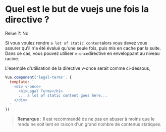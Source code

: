 # Quel est le but de vuejs une fois la directive ?

Relue ?: No

Si vous voulez rendre `a lot of static content`alors
 vous devez vous assurer qu'il n'a été évalué qu'une seule fois, puis 
mis en cache par la suite.  Dans ce cas, vous pouvez utiliser `v-once`directive en enveloppant au niveau racine.

L'exemple d'utilisation de la directive v-once serait comme ci-dessous,

```jsx
Vue.component('legal-terms', {
  template: `
    <div v-once>
      <h1>Legal Terms</h1>
      ... a lot of static content goes here...
    </div>
  `
})
```

> **Remarque :**  Il est recommandé de ne pas en abuser à moins que le rendu ne soit lent en raison d'un grand nombre de contenus statiques.
>